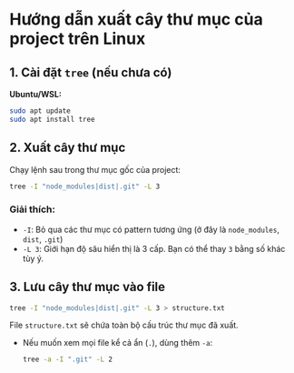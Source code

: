 
# Hướng dẫn xuất cây thư mục của project trên Linux

## 1. Cài đặt `tree` (nếu chưa có)

**Ubuntu/WSL:**
```bash
sudo apt update
sudo apt install tree
````

## 2. Xuất cây thư mục

Chạy lệnh sau trong thư mục gốc của project:

```bash
tree -I "node_modules|dist|.git" -L 3
```

### Giải thích:

* `-I`: Bỏ qua các thư mục có pattern tương ứng (ở đây là `node_modules`, `dist`, `.git`)
* `-L 3`: Giới hạn độ sâu hiển thị là 3 cấp. Bạn có thể thay `3` bằng số khác tùy ý.

## 3. Lưu cây thư mục vào file

```bash
tree -I "node_modules|dist|.git" -L 3 > structure.txt
```

File `structure.txt` sẽ chứa toàn bộ cấu trúc thư mục đã xuất.


* Nếu muốn xem mọi file kể cả ẩn (`.`), dùng thêm `-a`:

  ```bash
  tree -a -I ".git" -L 2
  ```
